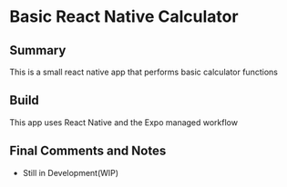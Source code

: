 # Basic React Native Calculator

## Summary

This is a small react native app that performs basic calculator functions

## Build

This app uses React Native and the Expo managed workflow

## Final Comments and Notes

- Still in Development(WIP)
